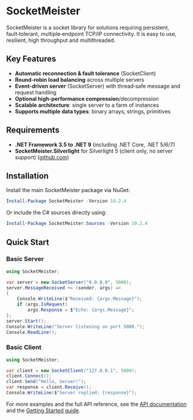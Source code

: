 ﻿# SocketMeister

SocketMeister is a socket library for solutions requiring persistent, fault‑tolerant, multiple‑endpoint TCP/IP connectivity. It is easy to use, resilient, high throughput and multithreaded.

## Key Features

- **Automatic reconnection & fault tolerance** (SocketClient)
- **Round‑robin load balancing** across multiple servers
- **Event‑driven server** (SocketServer) with thread‑safe message and request handling
- **Optional high‑performance compression**/decompression
- **Scalable architecture**: single server to a farm of instances
- **Supports multiple data types**: binary arrays, strings, primitives

## Requirements

- **.NET Framework 3.5 to .NET 9** (including .NET Core, .NET 5/6/7)
- **SocketMeister.Silverlight** for Silverlight 5 (client only, no server support) ([github.com](https://github.com/SeanFellowes/SocketMeister/blob/master/NuGetDocumentation.md))

## Installation

Install the main SocketMeister package via NuGet: 

```powershell
Install-Package SocketMeister -Version 10.2.4
```

Or include the C# sources directly using:

```powershell
Install-Package SocketMeister.Sources -Version 10.2.4
```

## Quick Start

### Basic Server

```csharp
using SocketMeister;

var server = new SocketServer("0.0.0.0", 5000);
server.MessageReceived += (sender, args) =>
{
    Console.WriteLine($"Received: {args.Message}");
    if (args.IsRequest)
        args.Response = $"Echo: {args.Message}";
};
server.Start();
Console.WriteLine("Server listening on port 5000.");
Console.ReadLine();
```

### Basic Client

```csharp
using SocketMeister;

var client = new SocketClient("127.0.0.1", 5000);
client.Connect();
client.Send("Hello, Server!");
var response = client.Receive();
Console.WriteLine($"Server replied: {response}");
```

For more examples and the full API reference, see the [API documentation](/api/index.html) and the [Getting Started guide](getting-started.md).

